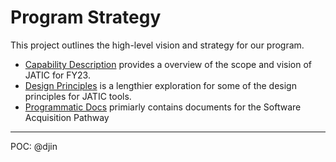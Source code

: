 # Program Strategy

This project outlines the high-level vision and strategy for our program. 

- [Capability Description](https://gitlab.jatic.net/jatic/docs/program-strategy/-/blob/main/Capability%20Description.md) provides a overview of the scope and vision of JATIC for FY23.
- [Design Principles](https://gitlab.jatic.net/jatic/docs/program-strategy/-/blob/main/Design%20Principles.md) is a lengthier exploration for some of the design principles for JATIC tools.
- [Programmatic Docs](https://gitlab.jatic.net/jatic/docs/program-strategy/-/tree/main/Programmatic%20Docs) primiarly contains documents for the Software Acquisition Pathway

---

POC: @djin
